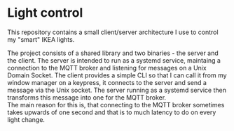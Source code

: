 # Light control

This repository contains a small client/server architecture I use to control my "smart" IKEA lights.  

The project consists of a shared library and two binaries - the server and the client. The server is intended to run as a systemd service, maintaing a connection to the MQTT broker and listening for messages on a Unix Domain Socket. The client provides a simple CLI so that I can call it from my window manager on a keypress, it connects to the server and send a message via the Unix socket. The server running as a systemd service then transforms this message into one for the MQTT broker.  
The main reason for this is, that connecting to the MQTT broker sometimes takes upwards of one second and that is to much latency to do on every light change.
 